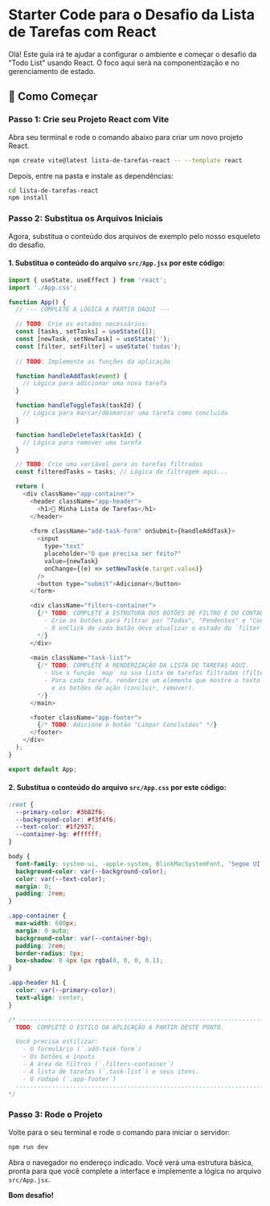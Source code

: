 # Starter Code para o Desafio da Lista de Tarefas com React

Olá! Este guia irá te ajudar a configurar o ambiente e começar o desafio da "Todo List" usando React. O foco aqui será na componentização e no gerenciamento de estado.

## 🚀 Como Começar

### Passo 1: Crie seu Projeto React com Vite

Abra seu terminal e rode o comando abaixo para criar um novo projeto React.

```bash
npm create vite@latest lista-de-tarefas-react -- --template react
```

Depois, entre na pasta e instale as dependências:

```bash
cd lista-de-tarefas-react
npm install
```

### Passo 2: Substitua os Arquivos Iniciais

Agora, substitua o conteúdo dos arquivos de exemplo pelo nosso esqueleto do desafio.

#### 1. Substitua o conteúdo do arquivo `src/App.jsx` por este código:

```javascript
import { useState, useEffect } from 'react';
import './App.css';

function App() {
  // --- COMPLETE A LÓGICA A PARTIR DAQUI ---

  // TODO: Crie os estados necessários:
  const [tasks, setTasks] = useState([]);
  const [newTask, setNewTask] = useState('');
  const [filter, setFilter] = useState('todas');
  
  // TODO: Implemente as funções da aplicação

  function handleAddTask(event) {
    // Lógica para adicionar uma nova tarefa
  }

  function handleToggleTask(taskId) {
    // Lógica para marcar/desmarcar uma tarefa como concluída
  }

  function handleDeleteTask(taskId) {
    // Lógica para remover uma tarefa
  }

  // TODO: Crie uma variável para as tarefas filtradas
  const filteredTasks = tasks; // Lógica de filtragem aqui...

  return (
    <div className="app-container">
      <header className="app-header">
        <h1>📝 Minha Lista de Tarefas</h1>
      </header>
      
      <form className="add-task-form" onSubmit={handleAddTask}>
        <input 
          type="text" 
          placeholder="O que precisa ser feito?"
          value={newTask}
          onChange={(e) => setNewTask(e.target.value)}
        />
        <button type="submit">Adicionar</button>
      </form>

      <div className="filters-container">
        {/* TODO: COMPLETE A ESTRUTURA DOS BOTÕES DE FILTRO E DO CONTADOR.
          - Crie os botões para filtrar por "Todas", "Pendentes" e "Concluídas".
          - O onClick de cada botão deve atualizar o estado do `filter`.
        */}
      </div>
      
      <main className="task-list">
        {/* TODO: COMPLETE A RENDERIZAÇÃO DA LISTA DE TAREFAS AQUI.
          - Use a função `map` na sua lista de tarefas filtradas (filteredTasks).
          - Para cada tarefa, renderize um elemento que mostre o texto da tarefa 
            e os botões de ação (concluir, remover).
        */}
      </main>

      <footer className="app-footer">
        {/* TODO: Adicione o botão "Limpar Concluídas" */}
      </footer>
    </div>
  );
}

export default App;
```

#### 2. Substitua o conteúdo do arquivo `src/App.css` por este código:

```css
:root {
  --primary-color: #3b82f6;
  --background-color: #f3f4f6;
  --text-color: #1f2937;
  --container-bg: #ffffff;
}

body {
  font-family: system-ui, -apple-system, BlinkMacSystemFont, 'Segoe UI', Roboto, Oxygen, Ubuntu, Cantarell, 'Open Sans', 'Helvetica Neue', sans-serif;
  background-color: var(--background-color);
  color: var(--text-color);
  margin: 0;
  padding: 2rem;
}

.app-container {
  max-width: 600px;
  margin: 0 auto;
  background-color: var(--container-bg);
  padding: 2rem;
  border-radius: 8px;
  box-shadow: 0 4px 6px rgba(0, 0, 0, 0.1);
}

.app-header h1 {
  color: var(--primary-color);
  text-align: center;
}

/* --------------------------------------------------------------------------
  TODO: COMPLETE O ESTILO DA APLICAÇÃO A PARTIR DESTE PONTO.

  Você precisa estilizar:
    - O formulário (`.add-task-form`)
    - Os botões e inputs
    - A área de filtros (`.filters-container`)
    - A lista de tarefas (`.task-list`) e seus itens.
    - O rodapé (`.app-footer`)
  --------------------------------------------------------------------------
*/
```

### Passo 3: Rode o Projeto

Volte para o seu terminal e rode o comando para iniciar o servidor:

```bash
npm run dev
```

Abra o navegador no endereço indicado. Você verá uma estrutura básica, pronta para que você complete a interface e implemente a lógica no arquivo `src/App.jsx`.

**Bom desafio!**